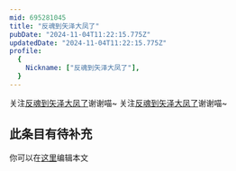 ```yaml
---
mid: 695281045
title: "反魂到矢泽大凤了"
pubDate: "2024-11-04T11:22:15.775Z"
updatedDate: "2024-11-04T11:22:15.775Z"
profile:
  {
    Nickname: ["反魂到矢泽大凤了"],
  }
---
```


关注[反魂到矢泽大凤了](https://space.bilibili.com/695281045)谢谢喵~ 关注[反魂到矢泽大凤了](https://space.bilibili.com/695281045)谢谢喵~

## 此条目有待补充
你可以在[这里](https://github.com/Yuhanawa/VTuber.ICU-Content/edit/master/v/反魂到矢泽大凤了/index.md)编辑本文
